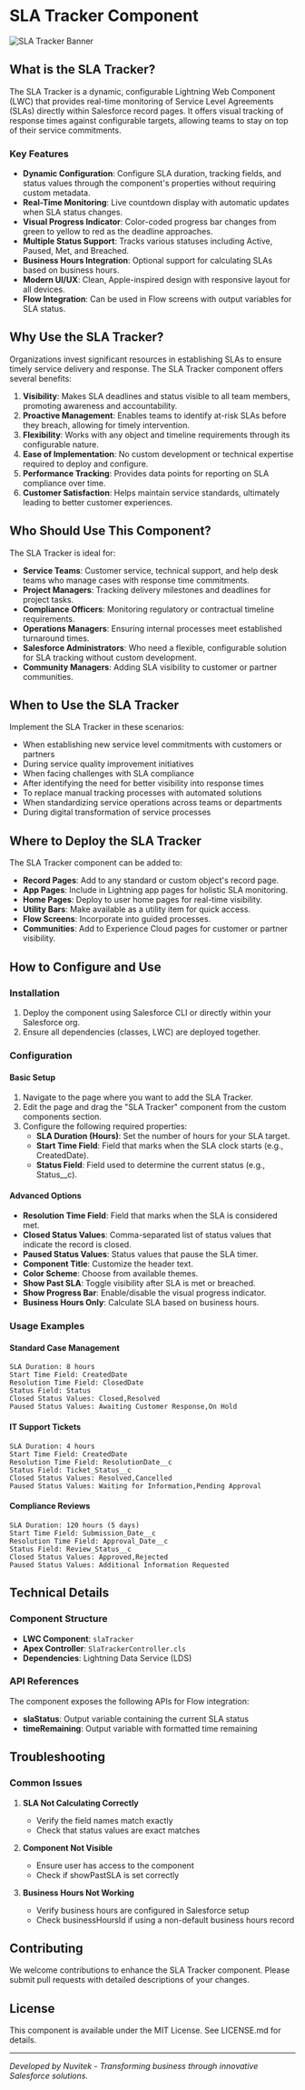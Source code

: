 # SLA Tracker Component

![SLA Tracker Banner](https://raw.githubusercontent.com/YOUR-ORG/YOUR-REPO/main/docs/images/sla-tracker-banner.png)

## What is the SLA Tracker?

The SLA Tracker is a dynamic, configurable Lightning Web Component (LWC) that provides real-time monitoring of Service Level Agreements (SLAs) directly within Salesforce record pages. It offers visual tracking of response times against configurable targets, allowing teams to stay on top of their service commitments.

### Key Features

- **Dynamic Configuration**: Configure SLA duration, tracking fields, and status values through the component's properties without requiring custom metadata.
- **Real-Time Monitoring**: Live countdown display with automatic updates when SLA status changes.
- **Visual Progress Indicator**: Color-coded progress bar changes from green to yellow to red as the deadline approaches.
- **Multiple Status Support**: Tracks various statuses including Active, Paused, Met, and Breached.
- **Business Hours Integration**: Optional support for calculating SLAs based on business hours.
- **Modern UI/UX**: Clean, Apple-inspired design with responsive layout for all devices.
- **Flow Integration**: Can be used in Flow screens with output variables for SLA status.

## Why Use the SLA Tracker?

Organizations invest significant resources in establishing SLAs to ensure timely service delivery and response. The SLA Tracker component offers several benefits:

1. **Visibility**: Makes SLA deadlines and status visible to all team members, promoting awareness and accountability.
2. **Proactive Management**: Enables teams to identify at-risk SLAs before they breach, allowing for timely intervention.
3. **Flexibility**: Works with any object and timeline requirements through its configurable nature.
4. **Ease of Implementation**: No custom development or technical expertise required to deploy and configure.
5. **Performance Tracking**: Provides data points for reporting on SLA compliance over time.
6. **Customer Satisfaction**: Helps maintain service standards, ultimately leading to better customer experiences.

## Who Should Use This Component?

The SLA Tracker is ideal for:

- **Service Teams**: Customer service, technical support, and help desk teams who manage cases with response time commitments.
- **Project Managers**: Tracking delivery milestones and deadlines for project tasks.
- **Compliance Officers**: Monitoring regulatory or contractual timeline requirements.
- **Operations Managers**: Ensuring internal processes meet established turnaround times.
- **Salesforce Administrators**: Who need a flexible, configurable solution for SLA tracking without custom development.
- **Community Managers**: Adding SLA visibility to customer or partner communities.

## When to Use the SLA Tracker

Implement the SLA Tracker in these scenarios:

- When establishing new service level commitments with customers or partners
- During service quality improvement initiatives
- When facing challenges with SLA compliance
- After identifying the need for better visibility into response times
- To replace manual tracking processes with automated solutions
- When standardizing service operations across teams or departments
- During digital transformation of service processes

## Where to Deploy the SLA Tracker

The SLA Tracker component can be added to:

- **Record Pages**: Add to any standard or custom object's record page.
- **App Pages**: Include in Lightning app pages for holistic SLA monitoring.
- **Home Pages**: Deploy to user home pages for real-time visibility.
- **Utility Bars**: Make available as a utility item for quick access.
- **Flow Screens**: Incorporate into guided processes.
- **Communities**: Add to Experience Cloud pages for customer or partner visibility.

## How to Configure and Use

### Installation

1. Deploy the component using Salesforce CLI or directly within your Salesforce org.
2. Ensure all dependencies (classes, LWC) are deployed together.

### Configuration

#### Basic Setup

1. Navigate to the page where you want to add the SLA Tracker.
2. Edit the page and drag the "SLA Tracker" component from the custom components section.
3. Configure the following required properties:
   - **SLA Duration (Hours)**: Set the number of hours for your SLA target.
   - **Start Time Field**: Field that marks when the SLA clock starts (e.g., CreatedDate).
   - **Status Field**: Field used to determine the current status (e.g., Status\_\_c).

#### Advanced Options

- **Resolution Time Field**: Field that marks when the SLA is considered met.
- **Closed Status Values**: Comma-separated list of status values that indicate the record is closed.
- **Paused Status Values**: Status values that pause the SLA timer.
- **Component Title**: Customize the header text.
- **Color Scheme**: Choose from available themes.
- **Show Past SLA**: Toggle visibility after SLA is met or breached.
- **Show Progress Bar**: Enable/disable the visual progress indicator.
- **Business Hours Only**: Calculate SLA based on business hours.

### Usage Examples

#### Standard Case Management

```
SLA Duration: 8 hours
Start Time Field: CreatedDate
Resolution Time Field: ClosedDate
Status Field: Status
Closed Status Values: Closed,Resolved
Paused Status Values: Awaiting Customer Response,On Hold
```

#### IT Support Tickets

```
SLA Duration: 4 hours
Start Time Field: CreatedDate
Resolution Time Field: ResolutionDate__c
Status Field: Ticket_Status__c
Closed Status Values: Resolved,Cancelled
Paused Status Values: Waiting for Information,Pending Approval
```

#### Compliance Reviews

```
SLA Duration: 120 hours (5 days)
Start Time Field: Submission_Date__c
Resolution Time Field: Approval_Date__c
Status Field: Review_Status__c
Closed Status Values: Approved,Rejected
Paused Status Values: Additional Information Requested
```

## Technical Details

### Component Structure

- **LWC Component**: `slaTracker`
- **Apex Controller**: `SlaTrackerController.cls`
- **Dependencies**: Lightning Data Service (LDS)

### API References

The component exposes the following APIs for Flow integration:

- **slaStatus**: Output variable containing the current SLA status
- **timeRemaining**: Output variable with formatted time remaining

## Troubleshooting

### Common Issues

1. **SLA Not Calculating Correctly**
   - Verify the field names match exactly
   - Check that status values are exact matches

2. **Component Not Visible**
   - Ensure user has access to the component
   - Check if showPastSLA is set correctly

3. **Business Hours Not Working**
   - Verify business hours are configured in Salesforce setup
   - Check businessHoursId if using a non-default business hours record

## Contributing

We welcome contributions to enhance the SLA Tracker component. Please submit pull requests with detailed descriptions of your changes.

## License

This component is available under the MIT License. See LICENSE.md for details.

---

_Developed by Nuvitek - Transforming business through innovative Salesforce solutions._
